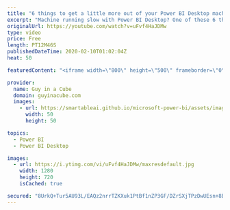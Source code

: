 ```yaml
---
title: "6 things to get a little more out of your Power BI Desktop machine"
excerpt: "Machine running slow with Power BI Desktop? One of these 6 things may help you out.  Download PDF: https://guyinacu.be/6perftipspdf  📢 Become a member: https://guyinacu.be/membership   *******************  Want to take your Power BI skills to the next level? We have training courses available to help"
originalUrl: https://youtube.com/watch?v=uFvf4HaJDMw
type: video
price: Free
length: PT12M46S
publishedDateTime: 2020-02-10T01:02:04Z
heat: 50

featuredContent: "<iframe width=\"800\" height=\"500\" frameborder=\"0\" src=\"https://www.youtube.com/embed/uFvf4HaJDMw\" allow=\"accelerometer; autoplay; encrypted-media; gyroscope; picture-in-picture\" allowfullscreen></iframe>"

provider:
  name: Guy in a Cube
  domain: guyinacube.com
  images:
    - url: https://smartableai.github.io/microsoft-power-bi/assets/images/organizations/guyinacube.com-50x50.jpg
      width: 50
      height: 50

topics:
  - Power BI
  - Power BI Desktop

images:
  - url: https://i.ytimg.com/vi/uFvf4HaJDMw/maxresdefault.jpg
    width: 1280
    height: 720
    isCached: true

secured: "8UrkQ+Tur5AU93L/EAQz2nrrTZKXuk1PtBf1nZP3GF/DZrSXjTPzDwUEsn+8BlmBGCQRxyvHZ6KR6awYi3CgIZ98NMhwmbRv7Cz2QQa5GG1K01XA4cUIdxLXcJ5LPK1ZZPw+4Q+LNGZGdcJGQRdb0TbkpxVTEH6iaTVp7sCpnBbBiPJxMwgKKKVMoqf5VXkucHUz0MzP61X7/XLNBFEeCkz3oFrkDjgrNMeCGVfrHf+mJ9kI5dduFPMoOfKqi/eozZy1jnzj2ud5R+Rpv60HrMEiWl6pJNKk5HuY/fpSNNS0wK/qP15SOD1Unpz8EOShOInZinhMCrpeYQL4/3q46l4oqo2hFFELvTE8ZPRx91C9pT5+eqmBYiFqK4XobLNJyIFl3PXXTyy+c0w2sOJsuUPYlWnCTO+ZSSPG8Dxo900=;McFyXTdXdIiN9A9w2AbbHQ=="
---
```


